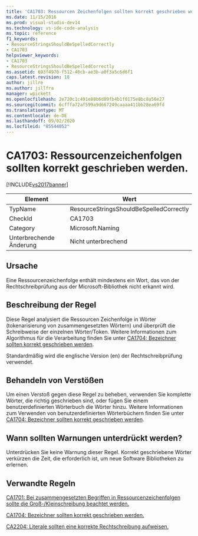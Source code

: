 ```yaml
---
title: 'CA1703: Ressourcen Zeichenfolgen sollten korrekt geschrieben werden | Microsoft-Dokumentation'
ms.date: 11/15/2016
ms.prod: visual-studio-dev14
ms.technology: vs-ide-code-analysis
ms.topic: reference
f1_keywords:
- ResourceStringsShouldBeSpelledCorrectly
- CA1703
helpviewer_keywords:
- CA1703
- ResourceStringsShouldBeSpelledCorrectly
ms.assetid: 693f4970-f512-40cb-ae3b-a0f3a5c6d6f1
caps.latest.revision: 18
author: jillre
ms.author: jillfra
manager: wpickett
ms.openlocfilehash: 2e720c1c491e88b6d89fb4b1f0175e8bc8a56e27
ms.sourcegitcommit: 6cfffa72af599a9d667249caaaa411bb28ea69fd
ms.translationtype: MT
ms.contentlocale: de-DE
ms.lasthandoff: 09/02/2020
ms.locfileid: "85544052"
---
```

# <a name="ca1703-resource-strings-should-be-spelled-correctly"></a>CA1703: Ressourcenzeichenfolgen sollten korrekt geschrieben werden.
[!INCLUDE[vs2017banner](../includes/vs2017banner.md)]

|Element|Wert|
|-|-|
|TypName|ResourceStringsShouldBeSpelledCorrectly|
|CheckId|CA1703|
|Category|Microsoft.Naming|
|Unterbrechende Änderung|Nicht unterbrechend|

## <a name="cause"></a>Ursache
 Eine Ressourcenzeichenfolge enthält mindestens ein Wort, das von der Rechtschreibprüfung aus der Microsoft-Bibliothek nicht erkannt wird.

## <a name="rule-description"></a>Beschreibung der Regel
 Diese Regel analysiert die Ressourcen Zeichenfolge in Wörter (tokenarisierung von zusammengesetzten Wörtern) und überprüft die Schreibweise der einzelnen Wörter/Token. Weitere Informationen zum Algorithmus für die Verarbeitung finden Sie unter [CA1704: Bezeichner sollten korrekt geschrieben werden](../code-quality/ca1704-identifiers-should-be-spelled-correctly.md).

 Standardmäßig wird die englische Version (en) der Rechtschreibprüfung verwendet.

## <a name="how-to-fix-violations"></a>Behandeln von Verstößen
 Um einen Verstoß gegen diese Regel zu beheben, verwenden Sie komplette Wörter, die richtig geschrieben sind, oder fügen Sie einem benutzerdefinierten Wörterbuch die Wörter hinzu. Weitere Informationen zum Verwenden von benutzerdefinierten Wörterbüchern finden Sie unter [CA1704: Bezeichner sollten korrekt geschrieben werden](../code-quality/ca1704-identifiers-should-be-spelled-correctly.md).

## <a name="when-to-suppress-warnings"></a>Wann sollten Warnungen unterdrückt werden?
 Unterdrücken Sie keine Warnung dieser Regel. Korrekt geschriebene Wörter verkürzen die Zeit, die erforderlich ist, um neue Software Bibliotheken zu erlernen.

## <a name="related-rules"></a>Verwandte Regeln
 [CA1701: Bei zusammengesetzten Begriffen in Ressourcenzeichenfolgen sollte die Groß-/Kleinschreibung beachtet werden.](../code-quality/ca1701-resource-string-compound-words-should-be-cased-correctly.md)

 [CA1704: Bezeichner sollten korrekt geschrieben werden.](../code-quality/ca1704-identifiers-should-be-spelled-correctly.md)

 [CA2204: Literale sollten eine korrekte Rechtschreibung aufweisen.](../code-quality/ca2204-literals-should-be-spelled-correctly.md)
